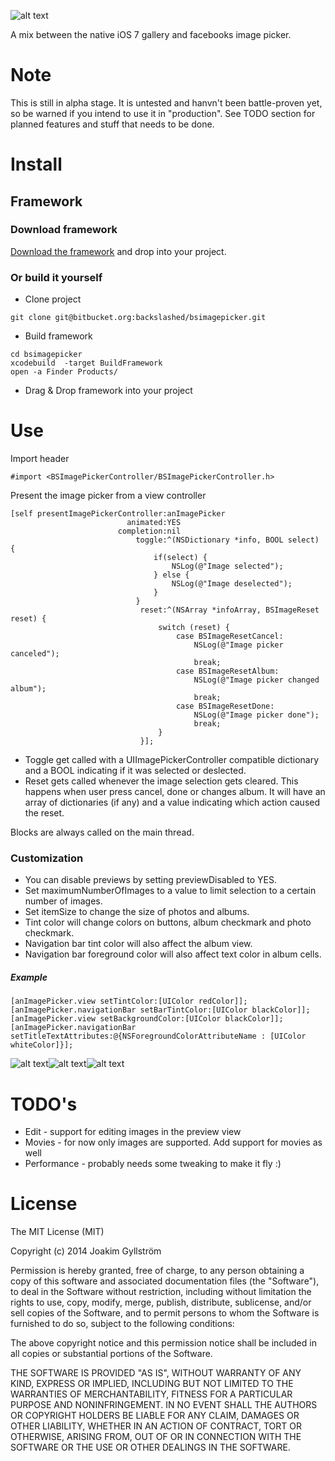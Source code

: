 ![alt text](https://cloud.githubusercontent.com/assets/4034956/2754014/8dde8a08-c948-11e3-8a48-2e8be82d63b1.gif "Demo gif")

A mix between the native iOS 7 gallery and facebooks image picker.
# Note
This is still in alpha stage. It is untested and hanvn't been battle-proven yet, so be warned if you intend to use it in "production".
See TODO section for planned features and stuff that needs to be done.
# Install
## Framework
### Download framework
[Download the framework](https://github.com/mikaoj/BSImagePicker/releases/download/v0.1-alpha/BSImagePickerController.framework.zip "framework") and drop into your project.
### Or build it yourself
* Clone project
```shell
git clone git@bitbucket.org:backslashed/bsimagepicker.git
```
* Build framework
```shell
cd bsimagepicker
xcodebuild  -target BuildFramework
open -a Finder Products/
```
* Drag & Drop framework into your project

# Use
Import header
```objc
#import <BSImagePickerController/BSImagePickerController.h>
```

Present the image picker from a view controller
```objc
[self presentImagePickerController:anImagePicker
                          animated:YES
                        completion:nil
                            toggle:^(NSDictionary *info, BOOL select) {
                                if(select) {
                                    NSLog(@"Image selected");
                                } else {
                                    NSLog(@"Image deselected");
                                }
                            }
                             reset:^(NSArray *infoArray, BSImageReset reset) {
                                 switch (reset) {
                                     case BSImageResetCancel:
                                         NSLog(@"Image picker canceled");
                                         break;
                                     case BSImageResetAlbum:
                                         NSLog(@"Image picker changed album");
                                         break;
                                     case BSImageResetDone:
                                         NSLog(@"Image picker done");
                                         break;
                                 }
                             }];
```
* Toggle get called with a UIImagePickerController compatible dictionary and a BOOL indicating if it was selected or deslected.
* Reset gets called whenever the image selection gets cleared. This happens when user press cancel, done or changes album. It will have an array of dictionaries (if any) and a value indicating which action caused the reset.

Blocks are always called on the main thread.

### Customization
* You can disable previews by setting previewDisabled to YES.
* Set maximumNumberOfImages to a value to limit selection to a certain number of images.
* Set itemSize to change the size of photos and albums.
* Tint color will change colors on buttons, album checkmark and photo checkmark.
* Navigation bar tint color will also affect the album view.
* Navigation bar foreground color will also affect text color in album cells.
##### Example
```objc
[anImagePicker.view setTintColor:[UIColor redColor]];
[anImagePicker.navigationBar setBarTintColor:[UIColor blackColor]];
[anImagePicker.view setBackgroundColor:[UIColor blackColor]];
[anImagePicker.navigationBar setTitleTextAttributes:@{NSForegroundColorAttributeName : [UIColor whiteColor]}];
```
![alt text](https://cloud.githubusercontent.com/assets/4034956/2754017/9733c9ec-c948-11e3-932c-f2642526ae3c.png "Color demo gif")![alt text](https://cloud.githubusercontent.com/assets/4034956/2754018/9733d41e-c948-11e3-9cf5-a4b0cb0c8d9e.png "Color demo gif")![alt text](https://cloud.githubusercontent.com/assets/4034956/2754019/97341cf8-c948-11e3-8578-d876d1f3db0c.png "Color demo gif")
# TODO's
* Edit - support for editing images in the preview view
* Movies - for now only images are supported. Add support for movies as well
* Performance - probably needs some tweaking to make it fly :)
# License
The MIT License (MIT)

Copyright (c) 2014 Joakim Gyllström

Permission is hereby granted, free of charge, to any person obtaining a copy
of this software and associated documentation files (the "Software"), to deal
in the Software without restriction, including without limitation the rights
to use, copy, modify, merge, publish, distribute, sublicense, and/or sell
copies of the Software, and to permit persons to whom the Software is
furnished to do so, subject to the following conditions:

The above copyright notice and this permission notice shall be included in all
copies or substantial portions of the Software.

THE SOFTWARE IS PROVIDED "AS IS", WITHOUT WARRANTY OF ANY KIND, EXPRESS OR
IMPLIED, INCLUDING BUT NOT LIMITED TO THE WARRANTIES OF MERCHANTABILITY,
FITNESS FOR A PARTICULAR PURPOSE AND NONINFRINGEMENT. IN NO EVENT SHALL THE
AUTHORS OR COPYRIGHT HOLDERS BE LIABLE FOR ANY CLAIM, DAMAGES OR OTHER
LIABILITY, WHETHER IN AN ACTION OF CONTRACT, TORT OR OTHERWISE, ARISING FROM,
OUT OF OR IN CONNECTION WITH THE SOFTWARE OR THE USE OR OTHER DEALINGS IN THE
SOFTWARE.

